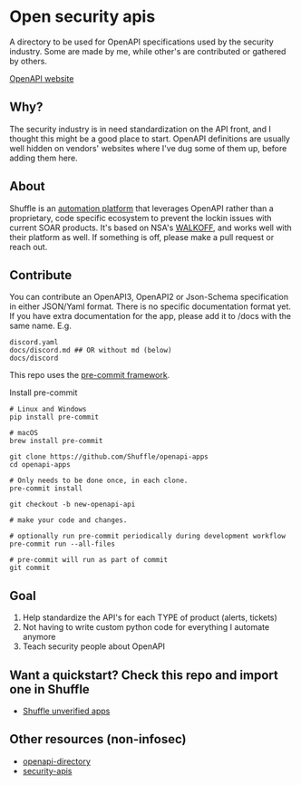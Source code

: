 # Open security apis
A directory to be used for OpenAPI specifications used by the security industry. Some are made by me, while other's are contributed or gathered by others.

[OpenAPI website](https://www.openapis.org/)

## Why?
The security industry is in need standardization on the API front, and I thought this might be a good place to start. OpenAPI definitions are usually well hidden on vendors' websites where I've dug some of them up, before adding them here.

## About
Shuffle is an [automation platform](https://shuffler.io) that leverages OpenAPI rather than a proprietary, code specific ecosystem to prevent the lockin issues with current SOAR products. It's based on NSA's [WALKOFF](https://github.com/nsacyber/walkoff), and works well with their platform as well. If something is off, please make a pull request or reach out.

## Contribute
You can contribute an OpenAPI3, OpenAPI2 or Json-Schema specification in either JSON/Yaml format. There is no specific documentation format yet. If you have extra documentation for the app, please add it to /docs with the same name. E.g.
```
discord.yaml
docs/discord.md ## OR without md (below)
docs/discord
```

This repo uses the [pre-commit framework](https://pre-commit.com).

Install pre-commit
```
# Linux and Windows
pip install pre-commit

# macOS
brew install pre-commit
```

```
git clone https://github.com/Shuffle/openapi-apps
cd openapi-apps

# Only needs to be done once, in each clone.
pre-commit install

git checkout -b new-openapi-api

# make your code and changes.

# optionally run pre-commit periodically during development workflow
pre-commit run --all-files

# pre-commit will run as part of commit
git commit
```

## Goal
1. Help standardize the API's for each TYPE of product (alerts, tickets)
2. Not having to write custom python code for everything I automate anymore
3. Teach security people about OpenAPI

## Want a quickstart? Check this repo and import one in Shuffle
* [Shuffle unverified apps](https://github.com/frikky/security-openapi-unverified)

## Other resources (non-infosec)
* [openapi-directory](https://opencollective.com/openapi-directory)
* [security-apis](https://github.com/deralexxx/security-apis)
